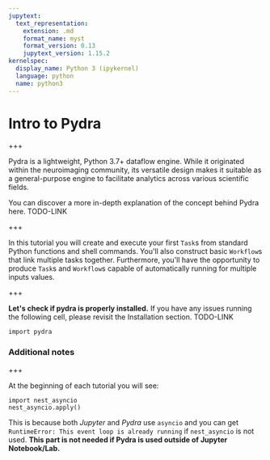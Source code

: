```yaml
---
jupytext:
  text_representation:
    extension: .md
    format_name: myst
    format_version: 0.13
    jupytext_version: 1.15.2
kernelspec:
  display_name: Python 3 (ipykernel)
  language: python
  name: python3
---
```


# Intro to Pydra

+++

Pydra is a lightweight, Python 3.7+ dataflow engine. While it originated within the neuroimaging community, its versatile design makes it suitable as a general-purpose engine to facilitate analytics across various scientific fields.


You can discover a more in-depth explanation of the concept behind Pydra here. TODO-LINK

+++

In this tutorial you will create and execute your first `Task`s from standard Python functions and shell commands. 
You'll also construct basic `Workflow`s that link multiple tasks together. Furthermore, you'll have the opportunity to produce `Task`s and `Workflow`s capable of automatically running for multiple inputs values.

+++

**Let's check if pydra is properly installed.** If you have any issues running the following cell, please revisit the Installation section. TODO-LINK

```{code-cell} ipython3
import pydra
```

### Additional notes

+++

At the beginning of each tutorial you will see:
```
import nest_asyncio
nest_asyncio.apply()
```
This is because both *Jupyter* and *Pydra* use `asyncio` and you can get `RuntimeError: This event loop is already running` if `nest_asyncio` is not used. **This part is not needed if Pydra is used outside of Jupyter Notebook/Lab.**
